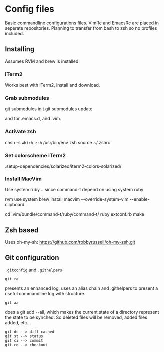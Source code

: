 # Config files

Basic commandline configurations files. VimRc and EmacsRc are placed in seperate repositories. 
Planning to transfer from bash to zsh so no profiles included.

## Installing

Assumes RVM and brew is installed

### iTerm2

Works best with iTerm2, install and download.

### Grab submodules

  git submodules init
  git submodules update

and for .emacs.d, and .vim.

### Activate zsh

  chsh -s `which zsh`
  /usr/bin/env zsh
  source ~/.zshrc

### Set colorscheme iTerm2

  .setup-dependencies/solarized/iterm2-colors-solarized/

### Install MacVim

Use system ruby .. since command-t depend on using system ruby

  rvm use system 
  brew install macvim --override-system-vim --enable-clipboard 

  cd .vim/bundle/command-t/ruby/command-t/
  ruby extconf.rb
  make

## Zsh based

Uses oh-my-sh: https://github.com/robbyrussell/oh-my-zsh.git

## Git configuration

`.gitconfig` and `.githelpers`

    git ra

presents an enhanced log, uses an alias chain and .githelpers to present a
useful commandline log with structure.

    git aa

does a git add --all, which makes the current state of a directory represent
the state to be synched. So deleted files will be removed, added files added,
etc... 

    git dc --> diff cached
    git st --> status
    git ci --> commit
    git co --> checkout




